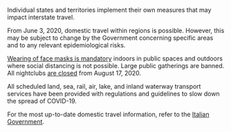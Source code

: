 Individual states and territories implement their own measures that may impact interstate travel.

From June 3, 2020, domestic travel within regions is possible. However, this may be subject to change by the Government concerning specific areas and to any relevant epidemiological risks.

[Wearing of face masks is mandatory](https://www.aa.com.tr/en/europe/italy-approves-new-post-pandemic-aid-package-/1935500) indoors in public spaces and outdoors where social distancing is not possible. Large public gatherings are banned. All nightclubs [are closed](https://www.garda.com/crisis24/news-alerts/369811/italy-authorities-close-nightclubs-august-17-update-40) from August 17, 2020.

All scheduled land, sea, rail, air, lake, and inland waterway transport services have been provided with regulations and guidelines to slow down the spread of COVID-19.

For the most up-to-date domestic travel information, refer to the [Italian Government](https://www.esteri.it/mae/en/ministero/normativaonline/decreto-iorestoacasa-domande-frequenti/focus-cittadini-italiani-in-rientro-dall-estero-e-cittadini-stranieri-in-italia.html).
